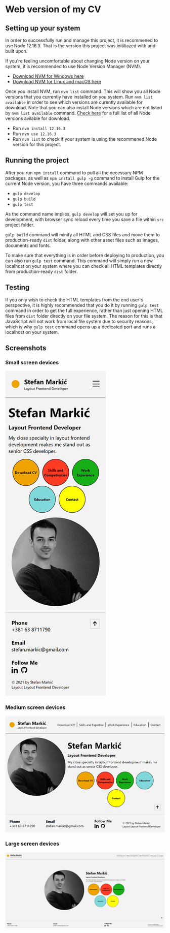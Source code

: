 # Web version of my CV

## Setting up your system

In order to successfully run and manage this project, it is recommened to use Node 12.16.3. That is the version this project was initiliazed with and built upon.

If you're feeling uncomfortable about changing Node version on your system, it is recommended to use Node Version Manager (NVM).

- [Download NVM for Windows here](https://github.com/coreybutler/nvm-windows)
- [Download NVM for Linux and macOS here](https://github.com/nvm-sh/nvm)

Once you install NVM, run `nvm list` command. This will show you all Node versions that you currently have installed on you system. Run `nvm list available` in order to see which versions are curently available for download. Note that you can also install Node versions which are not listed by `nvm list available` command. [Check here](https://nodejs.org/en/download/releases/) for a full list of all Node versions avilable for download.

- Run `nvm install 12.16.3`
- Run `nvm use 12.16.3`
- Run `nvm list` to check if your system is using the recommened Node version for this project.

## Running the project

After you run `npm install` command to pull all the necessary NPM packages, as well as `npm install gulp -g` command to install Gulp for the current Node version, you have three commands available:
- `gulp develop`
- `gulp build`
- `gulp test`

As the command name implies, `gulp develop` will set you up for development, with browser sync reload every time you save a file within `src` project folder.

`gulp build` command will minify all HTML and CSS files and move them to production-ready `dist` folder, along with other asset files such as images, documents and fonts.

To make sure that everything is in order before deploying to production, you can also run `gulp test` command. This command will simply run a new localhost on your system where you can check all HTML templates directly from production-ready `dist` folder.

## Testing

If you only wish to check the HTML templates from the end user's perspective, it is highly recommended that you do it by running `gulp test` command in order to get the full experience, rather than just opening HTML files from `dist` folder directly on your file system. The reason for this is that JavaScript will not work from local file system due to security reasons, which is why `gulp test` command opens up a dedicated port and runs a localhost on your system.

## Screenshots

### Small screen devices

![Mobile screen preview](src/img/01-preview-mobile.jpg)

### Medium screen devices

![Mobile screen preview](src/img/02-preview-tablet.jpg)

### Large screen devices

![Mobile screen preview](src/img/03-preview-laptop-desktop.jpg)